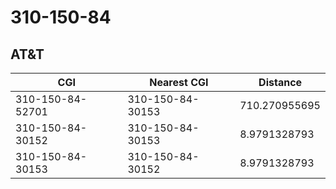 # 310-150-84
## AT&T


| CGI | Nearest CGI | Distance |
|-----|-------------|----------|
| 310-150-84-52701 | 310-150-84-30153 | 710.270955695 |
| 310-150-84-30152 | 310-150-84-30153 | 8.9791328793 |
| 310-150-84-30153 | 310-150-84-30152 | 8.9791328793 |
